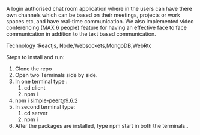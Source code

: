 A login authorised chat room application where in the users can have there own channels which can be based on their meetings, projects or work spaces etc, and have real-time communication. We also implemented video conferencing (MAX 6 people) feature for having an effective  face to face  communication in addition to  the text based communication. 

 Technology :Reactjs, Node,Websockets,MongoDB,WebRtc 


Steps to install and run:

1. Clone the repo
2. Open two Terminals side by side.
3. In one terminal type :
	1. cd client
	2. npm i 
  3. npm i simple-peer@9.6.2
4. In second terminal type:
	1. cd server
	2. npm i
5. After the packages are installed, type npm start in both the terminals..

 
